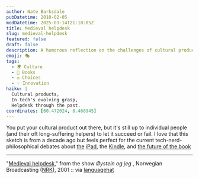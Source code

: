 ```yaml
---
author: Nate Barksdale
pubDatetime: 2010-02-05
modDatetime: 2025-03-14T21:18:05Z
title: Medieval helpdesk
slug: medieval-helpdesk
featured: false
draft: false
description: A humorous reflection on the challenges of cultural products in the modern tech landscape, reminiscent of bygone debates on books and technology.
emoji: 🎭
tags:
  - 🌍 Culture
  - 📖 Books
  - ⚖️ Choices
  - 💡 Innovation
haiku: |
  Cultural products,  
  In tech's evolving grasp,  
  Helpdesk through the past.
coordinates: [60.472024, 8.468945]
---
```


You put your cultural product out there, but it's still up to individual people (and their oft long-suffering helpers) to let it succeed or fail. I love that this sketch is from a decade ago but feels perfect for the current tech-nerd-philosophical debates about [the](http://daringfireball.net/) [iPad](http://text-patterns.thenewatlantis.com/2010/01/definitive-ipad-thoughts.html), the [Kindle](http://text-patterns.thenewatlantis.com/search/label/Kindle), and [the future of the book](https://www.google.com/search?q=%22the%20future%20of%20the%20book%22%20futureofthebook.org)

---

"[Medieval helpdesk](http://www.youtube.com/watch?v=pQHX-SjgQvQ)," from the show _Øystein og jeg_ , Norwegian Broadcasting ([NRK](http://www.nrk.no/)), 2001 :: via [languagehat](http://www.languagehat.com/archives/003765.php)
